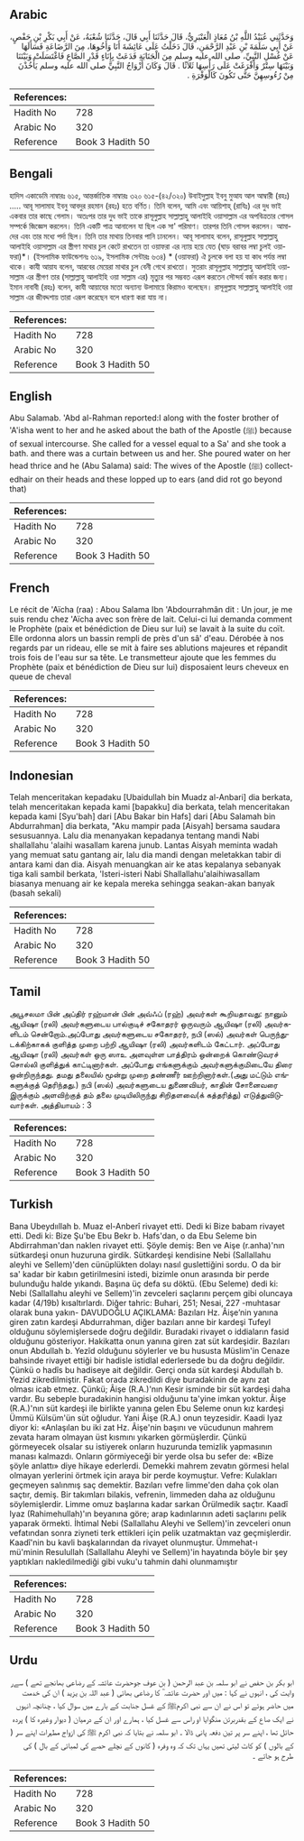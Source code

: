 ## Arabic


<div dir="rtl" lang="ar" style={{fontSize:'larger',backgroundColor:'#f8f9fa',padding:20}}>
وَحَدَّثَنِي عُبَيْدُ اللَّهِ بْنُ مُعَاذٍ الْعَنْبَرِيُّ، قَالَ حَدَّثَنَا أَبِي قَالَ، حَدَّثَنَا شُعْبَةُ، عَنْ أَبِي بَكْرِ بْنِ حَفْصٍ، عَنْ أَبِي سَلَمَةَ بْنِ عَبْدِ الرَّحْمَنِ، قَالَ دَخَلْتُ عَلَى عَائِشَةَ أَنَا وَأَخُوهَا، مِنَ الرَّضَاعَةِ فَسَأَلَهَا عَنْ غُسْلِ النَّبِيِّ، صلى الله عليه وسلم مِنَ الْجَنَابَةِ فَدَعَتْ بِإِنَاءٍ قَدْرِ الصَّاعِ فَاغْتَسَلَتْ وَبَيْنَنَا وَبَيْنَهَا سِتْرٌ وَأَفْرَغَتْ عَلَى رَأْسِهَا ثَلاَثًا ‏.‏ قَالَ وَكَانَ أَزْوَاجُ النَّبِيِّ صلى الله عليه وسلم يَأْخُذْنَ مِنْ رُءُوسِهِنَّ حَتَّى تَكُونَ كَالْوَفْرَةِ ‏.‏
</div>
<div style={{backgroundColor:'#f8f9fa',padding:20, marginBottom: 10}}><table> <thead> <tr> <th>References:</th> <th></th> </tr> </thead> <tbody><tr><td>Hadith No</td><td>728</td></tr><tr><td>Arabic No</td><td>320</td></tr><tr><td>Reference</td><td>Book 3 Hadith 50</td></tr></tbody></table></div>

## Bengali


<div dir="ltr" lang="bn" style={{fontSize:'larger',backgroundColor:'#f8f9fa',padding:20}}>
হাদিস একাডেমি নাম্বারঃ ৬১৫, আন্তর্জাতিক নাম্বারঃ ৩২০ ৬১৫-(৪২/৩২০) উবাইদুল্লাহ ইবনু মুআয আল আম্বারী (রহঃ) ..... আবূ সালামাহ ইবনু আবদুর রহমান (রহঃ) হতে বর্ণিত। তিনি বলেন, আমি এবং আয়িশাহ্ (রাযিঃ) এর দুধ ভাই একবার তার কাছে গেলাম। অতঃপর তার দুধ ভাই তাকে রাসূলুল্লাহ সাল্লাল্লাহু আলাইহি ওয়াসাল্লাম এর অপবিত্রতার গোসল সম্পর্কে জিজ্ঞেস করলেন। তিনি একটি পাত্র আনালেন যা ছিল এক সা' পরিমাণ। তারপর তিনি গোসল করলেন। আমাদের এবং তার মধ্যে পর্দা ছিল। তিনি তার মাথায় তিনবার পানি ঢানলেন। আবূ সালামাহ বলেন, রাসূলুল্লাহ সাল্লাল্লাহু আলাইহি ওয়াসাল্লাম এর স্ত্রীগণ মাথার চুল কেটে রাখতেন তা ওয়াফরা এর ন্যায় হয়ে যেত (ঘাড় বরাবর লম্বা চুলই ওয়াফরা)*। (ইসলামিক ফাউন্ডেশনঃ ৬১৯, ইসলামিক সেন্টারঃ ৬৩৪) * (ওয়াফরা) ঐ চুলকে বলা হয় যা কাধ পর্যন্ত লম্বা থাকে। কাযী আয়ায বলেন, আরবের মেয়েরা মাথার চুল বেনী গেথে রাখতো। সুতরাং রাসূলুল্লাহ সাল্লাল্লাহু আলাইহি ওয়াসাল্লাম এর স্ত্রীগণ তার (সাল্লাল্লাহু আলাইহি ওয়া সাল্লাম এর) মৃত্যুর পর সম্ভবত এরূপ করতেন সৌন্দর্য বর্জন করার জন্য। ইমান নাবাবী (রহঃ) বলেন, কাযী আয়াযের মতো অন্যান্য উলামায়ে কিরামও বলেছেন। রাসূলুল্লাহ সাল্লাল্লাহু আলাইহি ওয়া সাল্লাম এর জীবদ্দশায় তারা এরূপ করেছেন বলে ধারণা করা যায় না।
</div>
<div style={{backgroundColor:'#f8f9fa',padding:20, marginBottom: 10}}><table> <thead> <tr> <th>References:</th> <th></th> </tr> </thead> <tbody><tr><td>Hadith No</td><td>728</td></tr><tr><td>Arabic No</td><td>320</td></tr><tr><td>Reference</td><td>Book 3 Hadith 50</td></tr></tbody></table></div>

## English


<div dir="ltr" lang="en" style={{fontSize:'larger',backgroundColor:'#f8f9fa',padding:20}}>
Abu Salamab. 'Abd al-Rahman reported:I along with the foster brother of 'A'isha went to her and he asked about the bath of the Apostle (ﷺ) because of sexual intercourse. She called for a vessel equal to a Sa' and she took a bath. and there was a curtain between us and her. She poured water on her head thrice and he (Abu Salama) said: The wives of the Apostle (ﷺ) collectedhair on their heads and these lopped up to ears (and did rot go beyond that)
</div>
<div style={{backgroundColor:'#f8f9fa',padding:20, marginBottom: 10}}><table> <thead> <tr> <th>References:</th> <th></th> </tr> </thead> <tbody><tr><td>Hadith No</td><td>728</td></tr><tr><td>Arabic No</td><td>320</td></tr><tr><td>Reference</td><td>Book 3 Hadith 50</td></tr></tbody></table></div>

## French


<div dir="ltr" lang="fr" style={{fontSize:'larger',backgroundColor:'#f8f9fa',padding:20}}>
Le récit de 'Aïcha (raa) : Abou Salama Ibn 'Abdourrahmân dit : Un jour, je me suis rendu chez 'Aïcha avec son frère de lait. Celui-ci lui demanda comment le Prophète (paix et bénédiction de Dieu sur lui) se lavait à la suite du coït. Elle ordonna alors un bassin rempli de près d'un sâ' d'eau. Dérobée à nos regards par un rideau, elle se mit à faire ses ablutions majeures et répandit trois fois de l'eau sur sa tête. Le transmetteur ajoute que les femmes du Prophète (paix et bénédiction de Dieu sur lui) disposaient leurs cheveux en queue de cheval
</div>
<div style={{backgroundColor:'#f8f9fa',padding:20, marginBottom: 10}}><table> <thead> <tr> <th>References:</th> <th></th> </tr> </thead> <tbody><tr><td>Hadith No</td><td>728</td></tr><tr><td>Arabic No</td><td>320</td></tr><tr><td>Reference</td><td>Book 3 Hadith 50</td></tr></tbody></table></div>

## Indonesian


<div dir="ltr" lang="id" style={{fontSize:'larger',backgroundColor:'#f8f9fa',padding:20}}>
Telah menceritakan kepadaku [Ubaidullah bin Muadz al-Anbari] dia berkata, telah menceritakan kepada kami [bapakku] dia berkata, telah menceritakan kepada kami [Syu'bah] dari [Abu Bakar bin Hafs] dari [Abu Salamah bin Abdurrahman] dia berkata, "Aku mampir pada [Aisyah] bersama saudara sesusuannya. Lalu dia menanyakan kepadanya tentang mandi Nabi shallallahu 'alaihi wasallam karena junub. Lantas Aisyah meminta wadah yang memuat satu gantang air, lalu dia mandi dengan meletakkan tabir di antara kami dan dia. Aisyah menuangkan air ke atas kepalanya sebanyak tiga kali sambil berkata, 'Isteri-isteri Nabi Shallallahu'alaihiwasallam biasanya menuang air ke kepala mereka sehingga seakan-akan banyak (basah sekali)
</div>
<div style={{backgroundColor:'#f8f9fa',padding:20, marginBottom: 10}}><table> <thead> <tr> <th>References:</th> <th></th> </tr> </thead> <tbody><tr><td>Hadith No</td><td>728</td></tr><tr><td>Arabic No</td><td>320</td></tr><tr><td>Reference</td><td>Book 3 Hadith 50</td></tr></tbody></table></div>

## Tamil


<div dir="ltr" lang="ta" style={{fontSize:'larger',backgroundColor:'#f8f9fa',padding:20}}>
அபூசலமா பின் அப்திர் ரஹ்மான் பின் அவ்ஃப் (ரஹ்) அவர்கள் கூறியதாவது: நானும் ஆயிஷா (ரலி) அவர்களுடைய பால்குடிச் சகோதரர் ஒருவரும் ஆயிஷா (ரலி) அவர்களிடம் சென்றோம்.அப்போது அவர்களுடைய சகோதரர், நபி (ஸல்) அவர்கள் பெருந்துடக்கிற்காகக் குளித்த முறை பற்றி ஆயிஷா (ரலி) அவர்களிடம் கேட்டார். அப்போது ஆயிஷா (ரலி) அவர்கள் ஒரு ஸாஉ அளவுள்ள பாத்திரம் ஒன்றைக் கொண்டுவரச் சொல்லி குளித்துக் காட்டினார்கள். அப்போது எங்களுக்கும் அவர்களுக்குமிடையே திரை ஒன்றிருந்தது. தமது தலையில் மூன்று முறை தண்ணீர் ஊற்றினார்கள்.(அது மட்டும் எங்களுக்குத் தெரிந்தது.) நபி (ஸல்) அவர்களுடைய துணைவியர், காதின் சோனைவரை இருக்கும் அளவிற்குத் தம் தலை முடியிலிருந்து சிறிதளவை(க் கத்தரித்து) எடுத்துவிடுவார்கள். அத்தியாயம் : 3
</div>
<div style={{backgroundColor:'#f8f9fa',padding:20, marginBottom: 10}}><table> <thead> <tr> <th>References:</th> <th></th> </tr> </thead> <tbody><tr><td>Hadith No</td><td>728</td></tr><tr><td>Arabic No</td><td>320</td></tr><tr><td>Reference</td><td>Book 3 Hadith 50</td></tr></tbody></table></div>

## Turkish


<div dir="ltr" lang="tr" style={{fontSize:'larger',backgroundColor:'#f8f9fa',padding:20}}>
Bana Ubeydııllah b. Muaz el-Anberî rivayet etti. Dedi ki Bize babam rivayet etti. Dedi ki: Bize Şu'be Ebu Bekr b. Hafs'dan, o da Ebu Seleme bin Abdirrahman'dan naklen rivayet etti. Şöyle demiş: Ben ve Aişe (r.anha)'nın sütkardeşi onun huzuruna girdik. Sütkardeşi kendisine Nebi (Sallallahu aleyhi ve Sellem)'den cünüplükten dolayı nasıl guslettiğini sordu. O da bir sa' kadar bir kabın getirilmesini istedi, bizimle onun arasında bir perde bulunduğu halde yıkandı. Başına üç defa su döktü. (Ebu Seleme) dedi ki: Nebi (Sallallahu aleyhi ve Sellem)'in zevceleri saçlarını perçem gibi oluncaya kadar (4/19b) kısaltırlardı. Diğer tahric: Buhari, 251; Nesai, 227 -muhtasar olarak buna yakın- DAVUDOĞLU AÇIKLAMA: Bazıları Hz. Âişe’nin yanına giren zatın kardeşi Abdurrahman, diğer bazıları anne bir kardeşi Tufeyl olduğunu söylemişlersede doğru değildir. Buradaki rivayet o iddiaların fasid olduğunu gösteriyor. Hakikatta onun yanına giren zat süt kardeşidir. Bazıları onun Abdullah b. Yezîd olduğunu söylerler ve bu hususta Müslim'in Cenaze bahsinde rivayet ettiği bir hadisle istidlal ederlersede bu da doğru değildir. Çünkü o hadîs bu hadiseye ait değildir. Gerçi onda süt kardeşi Abdullah b. Yezid zikredilmiştir. Fakat orada zikredildi diye buradakinin de aynı zat olması icab etmez. Çünkü; Âişe (R.A.)'nın Kesir isminde bir süt kardeşi daha vardır. Bu sebeple buradakinin hangisi olduğunu ta'yine imkan yoktur. Âişe (R.A.)'nın süt kardeşi ile birlikte yanına gelen Ebu Seleme onun kız kardeşi Ümmü Külsüm'ün süt oğludur. Yani Âişe (R.A.) onun teyzesidir. Kaadi Iyaz diyor ki: «Anlaşılan bu iki zat Hz. Âişe'nin başını ve vücudunun mahrem zevata haram olmayan üst kısmını yıkarken görmüşlerdir. Çünkü görmeyecek olsalar su istiyerek onların huzurunda temizlik yapmasının manası kalmazdı. Onların görmiyeceği bir yerde olsa bu sefer de: «Bize şöyle anlattı» diye hikaye ederlerdi. Demekki mahrem zevatın görmesi helal olmayan yerlerini örtmek için araya bir perde koymuştur. Vefre: Kulakları geçmeyen salınmış saç demektir. Bazıları vefre limme'den daha çok olan saçtır, demiş. Bir takımları bilakis, vefrenin, limmeden daha az olduğunu söylemişlerdir. Limme omuz başlarına kadar sarkan Örülmedik saçtır. Kaadî Iyaz (Rahimehullah)'ın beyanına göre; arap kadınlarının adeti saçlarını pelik yaparak örmekti. İhtimal Nebi (Sallallahu Aleyhi ve Sellem)'in zevceleri onun vefatından sonra ziyneti terk ettikleri için pelik uzatmaktan vaz geçmişlerdir. Kaadî'nin bu kavli başkalarından da rivayet olunmuştur. Ümmehat-ı mü'minin Resulullah (Sallallahu Aleyhi ve Sellem)'in hayatında böyle bir şey yaptıkları nakledilmediği gibi vuku'u tahmin dahi olunmamıştır
</div>
<div style={{backgroundColor:'#f8f9fa',padding:20, marginBottom: 10}}><table> <thead> <tr> <th>References:</th> <th></th> </tr> </thead> <tbody><tr><td>Hadith No</td><td>728</td></tr><tr><td>Arabic No</td><td>320</td></tr><tr><td>Reference</td><td>Book 3 Hadith 50</td></tr></tbody></table></div>

## Urdu


<div dir="rtl" lang="ur" style={{fontSize:'larger',backgroundColor:'#f8f9fa',padding:20}}>
ابو بکر بن حفص نے ابو سلمہ بن عبد الرحمن ( بن عوف جوحضرت عائشہ کے رضاعی بھانجے تھے ) سےر وایت کی ، انہوں نے کہا : میں اور حضرت عائشہ ؓ کا رضاعی بھائی ( عبد اللہ بن یزید ) ان کی خدمت میں حاضر ہوئے تو اس نے ان سے نبی اکرمﷺ کے غسل جنابت کے بارے میں سوال کیا ، چنانچہ انہوں نے ایک صاع کے بقدربرتن منگوایا او راس سے غسل کیا ، ہمارے اور ان کے درمیان ( دیوار وغیرہ کا ) پردہ حائل تھا ، اپنے سر پر تین دفعہ پانی ڈالا ۔ ابو سلمہ نے بتایا کہ نبی اکرم ﷺ کی ازواج مطہرات اپنے سر ( کے بالوں ) کو کاٹ لیتی تھیں یہاں تک کہ وہ وفرہ ( کانوں کے نچلے حصے کی لمبائی کے بال ) کی طرح ہو جاتے ۔
</div>
<div style={{backgroundColor:'#f8f9fa',padding:20, marginBottom: 10}}><table> <thead> <tr> <th>References:</th> <th></th> </tr> </thead> <tbody><tr><td>Hadith No</td><td>728</td></tr><tr><td>Arabic No</td><td>320</td></tr><tr><td>Reference</td><td>Book 3 Hadith 50</td></tr></tbody></table></div>